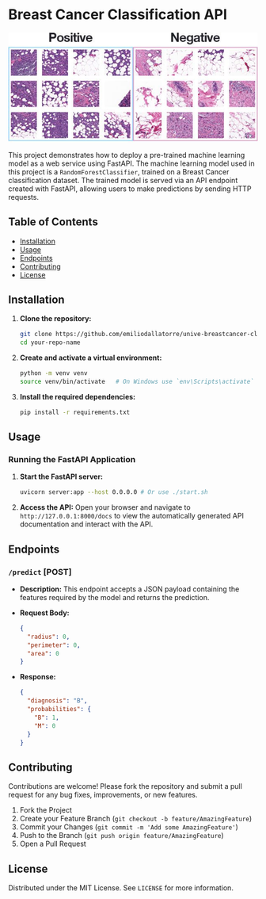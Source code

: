 # Breast Cancer Classification API

![Cover Image](cover.jpg)

This project demonstrates how to deploy a pre-trained machine learning model as a web service using FastAPI. The machine
learning model used in this project is a `RandomForestClassifier`, trained on a Breast Cancer classification dataset.
The trained model is served via an API endpoint created with FastAPI, allowing users to make predictions by sending HTTP
requests.

## Table of Contents

- [Installation](#installation)
- [Usage](#usage)
- [Endpoints](#endpoints)
- [Contributing](#contributing)
- [License](#license)

## Installation

1. **Clone the repository:**

    ```bash
    git clone https://github.com/emiliodallatorre/unive-breastcancer-classification.git
    cd your-repo-name
    ```

2. **Create and activate a virtual environment:**

    ```bash
    python -m venv venv
    source venv/bin/activate   # On Windows use `env\Scripts\activate`
    ```

3. **Install the required dependencies:**

    ```bash
    pip install -r requirements.txt
    ```

## Usage

### Running the FastAPI Application

1. **Start the FastAPI server:**

    ```bash
    uvicorn server:app --host 0.0.0.0 # Or use ./start.sh
    ```

2. **Access the API:**
   Open your browser and navigate to `http://127.0.0.1:8000/docs` to view the automatically generated API documentation
   and interact with the API.

## Endpoints

### `/predict` [POST]

- **Description:** This endpoint accepts a JSON payload containing the features required by the model and returns the
  prediction.

- **Request Body:**

    ```json
    {
      "radius": 0,
      "perimeter": 0,
      "area": 0
    }
    ```

- **Response:**

    ```json
    {
      "diagnosis": "B",
      "probabilities": {
        "B": 1,
        "M": 0
      }
    }
    ```

## Contributing

Contributions are welcome! Please fork the repository and submit a pull request for any bug fixes, improvements, or new
features.

1. Fork the Project
2. Create your Feature Branch (`git checkout -b feature/AmazingFeature`)
3. Commit your Changes (`git commit -m 'Add some AmazingFeature'`)
4. Push to the Branch (`git push origin feature/AmazingFeature`)
5. Open a Pull Request

## License

Distributed under the MIT License. See `LICENSE` for more information.
